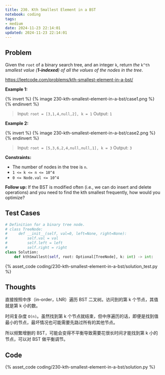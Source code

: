 ```yaml
---
title: 230. Kth Smallest Element in a BST
notebook: coding
tags:
- medium
date: 2024-11-23 22:14:01
updated: 2024-11-23 22:14:01
---
```

## Problem

Given the `root` of a binary search tree, and an integer `k`, return _the_ `k^th` _smallest value (**1-indexed**) of all the values of the nodes in the tree_.

<https://leetcode.com/problems/kth-smallest-element-in-a-bst/>

**Example 1:**

{% invert %}
{% image 230-kth-smallest-element-in-a-bst/case1.png %}
{% endinvert %}

> Input: `root = [3,1,4,null,2], k = 1`
> Output: `1`

**Example 2:**

{% invert %}
{% image 230-kth-smallest-element-in-a-bst/case2.png %}
{% endinvert %}

> Input: `root = [5,3,6,2,4,null,null,1], k = 3`
> Output: `3`

**Constraints:**

- The number of nodes in the tree is `n`.
- `1 <= k <= n <= 10^4`
- `0 <= Node.val <= 10^4`

**Follow up:** If the BST is modified often (i.e., we can do insert and delete operations) and you need to find the kth smallest frequently, how would you optimize?

## Test Cases

``` python
# Definition for a binary tree node.
# class TreeNode:
#     def __init__(self, val=0, left=None, right=None):
#         self.val = val
#         self.left = left
#         self.right = right
class Solution:
    def kthSmallest(self, root: Optional[TreeNode], k: int) -> int:
```

{% asset_code coding/230-kth-smallest-element-in-a-bst/solution_test.py %}

## Thoughts

直接按照中序（in-order，LNR）遍历 BST 二叉树。访问到的第 k 个节点，其值就是第 k 小的数。

时间复杂度 `O(n)`。虽然找到第 k 个节点就结束，但中序遍历的话，即便是找到值最小的节点，最坏情况也可能需要先路过所有的其他节点。

所以频繁增删的 BST，可能会变得不平衡导致需要花很长时间才能找到第 k 小的节点，可以对 BST 做平衡调节。

## Code

{% asset_code coding/230-kth-smallest-element-in-a-bst/solution.py %}
